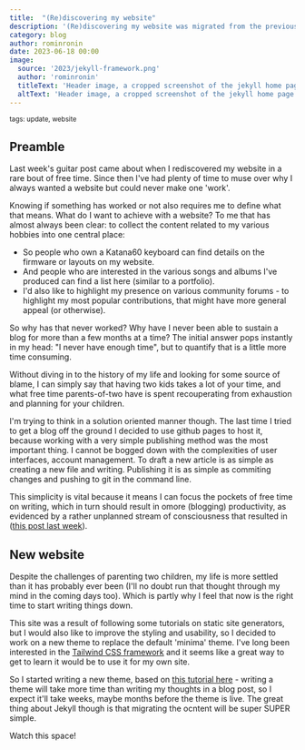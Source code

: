 ```yaml
---
title:  "(Re)discovering my website"
description: '(Re)discovering my website was migrated from the previous website'
category: blog
author: rominronin
date: 2023-06-18 00:00
image:
  source: '2023/jekyll-framework.png'
  author: 'rominronin'
  titleText: 'Header image, a cropped screenshot of the jekyll home page'
  altText: 'Header image, a cropped screenshot of the jekyll home page'
---
```

<sub>tags: update, website</sub>
## Preamble
Last week's guitar post came about when I rediscovered my website in a rare bout of free time. Since then I've had plenty of time to muse over why I always wanted a website but could never make one 'work'.

Knowing if something has worked or not also requires me to define what that means. What do I want to achieve with a website? To me that has almost always been clear: to collect the content related to my various hobbies into one central place:
- So people who own a Katana60 keyboard can find details on the firmware or layouts on my website.
- And people who are interested in the various songs and albums I've produced can find a list here (similar to a portfolio).
- I'd also like to highlight my presence on various community forums - to highlight my most popular contributions, that might have more general appeal (or otherwise).

So why has that never worked? Why have I never been able to sustain a blog for more than a few months at a time? The initial answer pops instantly in my head: "I never have enough time", but to quantify that is a little more time consuming.

Without diving in to the history of my life and looking for some source of blame, I can simply say that having two kids takes a lot of your time, and what free time parents-of-two have is spent recouperating from exhaustion and planning for your children.

I'm trying to think in a solution oriented manner though. The last time I tried to get a blog off the ground I decided to use github pages to host it, because working with a very simple publishing method was the most important thing. I cannot be bogged down with the complexities of user interfaces, account management. To draft a new article is as simple as creating a new file and writing. Publishing it is as simple as commiting changes and pushing to git in the command line.

This simplicity is vital because it means I can focus the pockets of free time on writing, which in turn should result in omore (blogging) productivity, as evidenced by a rather unplanned stream of consciousness that resulted in ([this post last week](https://rominronin.github.io/2023/06/11/new-guitar.html)).

## New website
Despite the challenges of parenting two children, my life is more settled than it has probably ever been (I'll no doubt run that thought through my mind in the coming days too). Which is partly why I feel that now is the right time to start writing things down.

This site was a result of following some tutorials on static site generators, but I would also like to improve the styling and usability, so I decided to work on a new theme to replace the default 'minima' theme. I've long been interested in the [Tailwind CSS framework](https://tailwindcss.com) and it seems like a great way to get to learn it would be to use it for my own site.

So I started writing a new theme, based on [this tutorial here](https://mzrn.sh/2022/04/09/starting-a-blank-jekyll-site-with-tailwind-css-in-2022/) - writing a theme will take more time than writing my thoughts in a blog post, so I expect it'll take weeks, maybe months before the theme is live. The great thing about Jekyll though is that migrating the ocntent will be super SUPER simple.

Watch this space!


